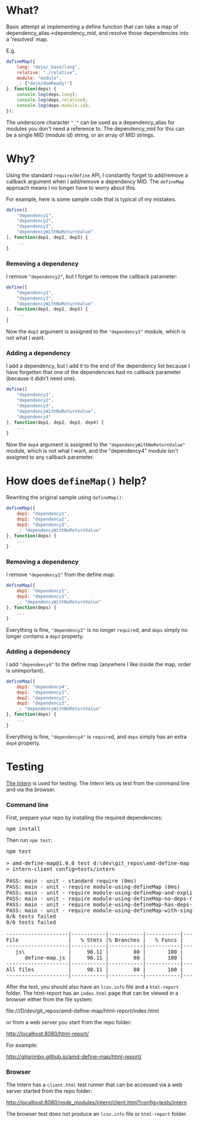 # What?

Basic attempt at implementing a define function that can take a map of dependency_alias->dependency_mid, and
resolve those dependencies into a 'resolved' map.

E.g.

````javascript
defineMap({
    lang: "dojo/_base/lang",
    relative: "./relative",
    module: "module",
    _: ["dojo/domReady!"]
}, function(deps) {
    console.log(deps.lang);
    console.log(deps.relative);
    console.log(deps.module.id);
});
````

The underscore character `"_"` can be used as a dependency_alias for modules you don't need a reference to.  The
dependency_mid for this can be a single MID (module id) string, or an array of MID strings.

# Why?

Using the standard `require`/`define` API, I constantly forget to add/remove a callback argument when I add/remove
a dependency MID.  The `defineMap` approach means I no longer have to worry about this.

For example, here is some sample code that is typical of my mistakes.

````javascript
define([
    "dependency1",
    "dependency2",
    "dependency3",
    "dependencyWithNoReturnValue"
], function(dep1, dep2, dep3) {
    ...
}
````

### Removing a dependency

I remove `"dependency2"`, but I forget to remove the callback parameter:

````javascript
define([
    "dependency1",
    "dependency3",
    "dependencyWithNoReturnValue"
], function(dep1, dep2, dep3) {
    ...
}
````

Now the `dep2` argument is assigned to the `"dependency3"` module, which is not what I want.

### Adding a dependency

I add a dependency, but I add it to the end of the dependency list because I have forgetten that one of the
dependencies had no callback parameter (because it didn't need one).

````javascript
define([
    "dependency1",
    "dependency2",
    "dependency3",
    "dependencyWithNoReturnValue",
    "dependency4"
], function(dep1, dep2, dep3, dep4) {
    ...
}
````

Now the `dep4` argument is assigned to the `"dependencyWithNoReturnValue"` module, which is not what I want, and
the "dependency4" module isn't assigned to any callback parameter.

# How does `defineMap()` help?

Rewriting the original sample using `defineMap()`:

````javascript
defineMap({
    dep1: "dependency1",
    dep2: "dependency2",
    dep3: "dependency3",
    _: "dependencyWithNoReturnValue"
}, function(deps) {
    ...
}
````

### Removing a dependency

I remove `"dependency2"` from the define map.

````javascript
defineMap({
    dep1: "dependency1",
    dep3: "dependency3",
    _: "dependencyWithNoReturnValue"
}, function(deps) {
    ...
}
````

Everything is fine, `"dependency2"` is no longer `require`d, and `deps` simply no longer contains a `dep3` property.

### Adding a dependency

I add `"dependency4"` to the define map (anywhere I like inside the map, order is unimportant).

````javascript
defineMap({
    dep3: "dependency4",
    dep1: "dependency1",
    dep2: "dependency2",
    dep3: "dependency3",
    _: "dependencyWithNoReturnValue"
}, function(deps) {
    ...
}
````

Everything is fine, `"dependency4"` is `require`d, and `deps` simply has an extra `dep4` property.

# Testing

[The Intern](http://theintern.io/) is used for testing.  The Intern lets us test from the command line and via the
browser.

### Command line

First, prepare your repo by installing the required dependencies:

<pre>npm install</pre>

Then run `npm test`:

<pre>
npm test

> amd-define-map@1.0.0 test d:\dev\git_repos\amd-define-map
> intern-client config=tests/intern

PASS: main - unit - standard require (0ms)
PASS: main - unit - require module-using-defineMap (0ms)
PASS: main - unit - require module-using-defineMap-and-explicit-mid (0ms)
PASS: main - unit - require module-using-defineMap-no-deps-return-object (0ms)
PASS: main - unit - require module-using-defineMap-has-deps-return-object (0ms)
PASS: main - unit - require module-using-defineMap-with-single-nonarray-unnamed-dep (10ms)
0/6 tests failed
0/6 tests failed

--------------------|-----------|-----------|-----------|-----------|
File                |   % Stmts |% Branches |   % Funcs |   % Lines |
--------------------|-----------|-----------|-----------|-----------|
   js\              |     98.11 |        80 |       100 |     98.11 |
      define-map.js |     98.11 |        80 |       100 |     98.11 |
--------------------|-----------|-----------|-----------|-----------|
All files           |     98.11 |        80 |       100 |     98.11 |
--------------------|-----------|-----------|-----------|-----------|
</pre>

After the test, you should also have an `lcov.info` file and a `html-report` folder.  The html-report has an
`index.html` page that can be viewed in a browser either from the file system:

file:///D/dev/git_repos/amd-define-map/html-report/index.html

or from a web server you start from the repo folder:

<http://localhost:8080/html-report/>

For example:

<http://gitgrimbo.github.io/amd-define-map/html-report/>

### Browser

The Intern has a `client.html` test runner that can be accessed via a web server started from the repo folder:

<http://localhost:8080/node_modules/intern/client.html?config=tests/intern>

The browser test does not produce an `lcov.info` file or `html-report` folder.
